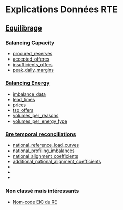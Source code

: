 # Explications Données RTE
## [Equilibrage](http://clients.rte-france.com/lang/fr/clients_traders_fournisseurs/vie/mecanisme/volumes_prix/equilibrage.jsp)
### Balancing Capacity
* [procured_reserves](http://clients.rte-france.com/lang/fr/clients_traders_fournisseurs/vie/reserve_ajustement.jsp)
* [accepted_offeres](http://clients.rte-france.com/lang/fr/clients_traders_fournisseurs/vie/volume_journalier_energie_ajustement.jsp)
* [insufficients_offers](http://clients.rte-france.com/lang/fr/clients_traders_fournisseurs/vie/mecanisme/histo/modesDegrades.jsp)
* [peak_daily_margins](http://clients.rte-france.com/lang/fr/clients_traders_fournisseurs/vie/mecanisme/jour/marges.jsp)
### [Balancing Energy](http://clients.rte-france.com/lang/fr/clients_traders_fournisseurs/vie/mecanisme/volumes_prix/equilibrage.jsp)
* [imbalance_data](http://clients.rte-france.com/lang/fr/clients_traders_fournisseurs/vie/mecanisme/volumes_prix/equilibrage.jsp)
* [lead_times](http://clients.rte-france.com/lang/fr/clients_traders_fournisseurs/vie/mecanisme/volumes_prix/DMO_Domin.jsp)
* [prices](http://clients.rte-france.com/lang/fr/clients_traders_fournisseurs/vie/mecanisme/jour/courbe.jsp)
* [tso_offers](http://clients.rte-france.com/lang/fr/clients_traders_fournisseurs/vie/echanges_entre_GRT.jsp)
* [volumes_per_reasons](http://clients.rte-france.com/lang/fr/clients_traders_fournisseurs/vie/mecanisme/volumes_prix/motif.jsp)
* [volumes_per_energy_type](http://clients.rte-france.com/lang/fr/clients_traders_fournisseurs/vie/mecanisme/volumes_prix/type_offre.jsp)

### [Bre temporal reconciliations](http://clients.rte-france.com/lang/fr/clients_traders_fournisseurs/vie/vie_reconst_flux.jsp)
* [national_reference_load_curves](http://clients.rte-france.com/lang/fr/clients_traders_fournisseurs/vie/vie_reconst_flux_C10.jsp)
* [national_profiling_imbalances](http://clients.rte-france.com/lang/fr/clients_traders_fournisseurs/vie/vie_reconst_flux_C11.jsp)
* [national_alignment_coefficients](http://clients.rte-france.com/lang/fr/clients_traders_fournisseurs/vie/vie_reconst_flux_C12.jsp)
* [additional_national_alignment_coefficients](http://clients.rte-france.com/lang/fr/clients_traders_fournisseurs/vie/vie_reconst_flux_C41.jsp)
* []()
* []()
* []()

### Non classé mais intéressants
* [Nom-code EIC du RE](http://clients.rte-france.com/lang/fr/clients_traders_fournisseurs/vie/meca_capa/meca_capa_rpc.jsp)